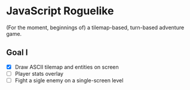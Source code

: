 # JavaScript Roguelike

(For the moment, beginnings of) a tilemap-based, turn-based adventure game.

## Goal I

- [x] Draw ASCII tilemap and entities on screen
- [ ] Player stats overlay
- [ ] Fight a sigle enemy on a single-screen level
